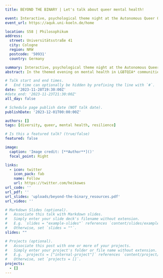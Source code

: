 ```yaml
---
title: BEYOND THE BINARY | Let's talk about queer mental health!

event: Interactive, psychological theme night at the Autonomous Queer Office of the University of Cologne
event_url: https://aquk.uni-koeln.de/home

location: S58 | Philosophikum
address:
  street: Universitätsstraße 41
  city: Cologne
  region: NRW
  postcode: '50931'
  country: Germany

summary: Interactive, psychological theme night at the Autonomous Queer Office (AQUK) of the University of Cologne as part of the 4th Mental Health Week of the AStA.
abstract: In the themed evening on mental health in LGBTQIA* communities, which is still far too little discussed, Nele and Heiko will develop and classify existing frameworks, present figures, data and facts, discuss and open up perspectives. In addition to frameworks, structural contexts, and facts and figures about psychological research on the cutting edge of diversity and inclusion, psychological science and theory formation will be critically contextualized - Who defines what? Where do implicit patterns of social difference formation recur in theory, research and practice? And, above all - How can psychology contribute to research that is critical of power and sensitive to discrimination, at the same time reflecting diversity and appreciating diverse realities of life? The evening will be rounded off with a psychological art experience using the BILDERLEBEN method (according to Dr. Hans-Christian Heiling), focusing on participants' individual experiences. 

# Talk start and end times.
#   End time can optionally be hidden by prefixing the line with `#`.
date: '2023-11-28T19:30:00Z'
#date_end: '2023-11-23T21:30:00Z'
all_day: false

# Schedule page publish date (NOT talk date).
publishDate: '2023-12-01T00:00:00Z'

authors: []
tags: [diversity, queer, mental health, resilience]

# Is this a featured talk? (true/false)
featured: false

image:
  caption: 'Image credit: [**Author**]()'
  focal_point: Right

links:
  - icon: twitter
    icon_pack: fab
    name: Follow
    url: https://twitter.com/heikowes
url_code: ''
url_pdf: ''
url_slides: 'uploads/beyond-the-binary_resources.pdf'
url_video: ''

# Markdown Slides (optional).
#   Associate this talk with Markdown slides.
#   Simply enter your slide deck's filename without extension.
#   E.g. `slides = "example-slides"` references `content/slides/example-slides.md`.
#   Otherwise, set `slides = ""`.
slides: ""

# Projects (optional).
#   Associate this post with one or more of your projects.
#   Simply enter your project's folder or file name without extension.
#   E.g. `projects = ["internal-project"]` references `content/project/deep-learning/index.md`.
#   Otherwise, set `projects = []`.
projects:
  - []
---
```

